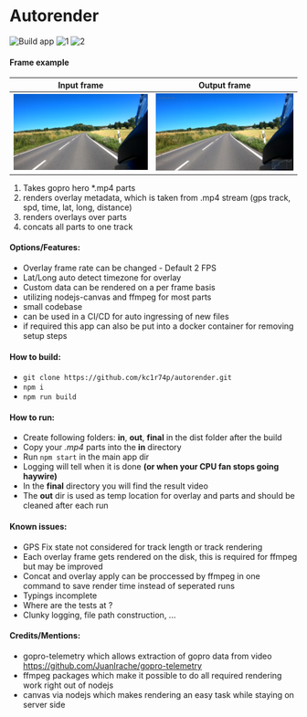 # Autorender
![Build app](https://github.com/kc1r74p/autorender/workflows/Build%20app/badge.svg)
![1](https://img.shields.io/david/kc1r74p/autorender)
![2](https://img.shields.io/github/languages/code-size/kc1r74p/autorender)

#### Frame example
Input frame                   |  Output frame
:----------------------------:|:----------------------------:
![Input frame](https://raw.githubusercontent.com/kc1r74p/autorender/master/docs/org.png "Input frame") | ![Result frame](https://raw.githubusercontent.com/kc1r74p/autorender/master/docs/overlay.png "Result frame")


1. Takes gopro hero *.mp4 parts
2. renders overlay metadata, which is taken from .mp4 stream (gps track, spd, time, lat, long, distance)
3. renders overlays over parts
4. concats all parts to one track

#### Options/Features:
* Overlay frame rate can be changed - Default 2 FPS
* Lat/Long auto detect timezone for overlay
* Custom data can be rendered on a per frame basis
* utilizing nodejs-canvas and ffmpeg for most parts
* small codebase
* can be used in a CI/CD for auto ingressing of new files
* if required this app can also be put into a docker container for removing setup steps

#### How to build:
* `git clone https://github.com/kc1r74p/autorender.git`
* `npm i`
* `npm run build`

#### How to run:
* Create following folders: **in**, **out**, **final** in the dist folder after the build
* Copy your *.mp4* parts into the **in** directory
* Run `npm start` in the main app dir
* Logging will tell when it is done **(or when your CPU fan stops going haywire)**
* In the **final** directory you will find the result video
* The **out** dir is used as temp location for overlay and parts and should be cleaned after each run

#### Known issues:
* GPS Fix state not considered for track length or track rendering
* Each overlay frame gets rendered on the disk, this is required for ffmpeg but may be improved
* Concat and overlay apply can be proccessed by ffmpeg in one command to save render time instead of seperated runs
* Typings incomplete
* Where are the tests at ?
* Clunky logging, file path construction, ...

#### Credits/Mentions:
* gopro-telemetry which allows extraction of gopro data from video https://github.com/JuanIrache/gopro-telemetry
* ffmpeg packages which make it possible to do all required rendering work right out of nodejs
* canvas via nodejs which makes rendering an easy task while staying on server side

